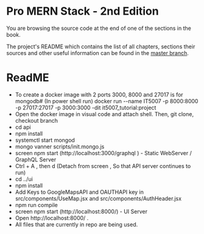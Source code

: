 # Pro MERN Stack - 2nd Edition

You are browsing the source code at the end of one of the sections in the book.

The project's README which contains the list of all chapters, sections
their sources and other useful information can be found in the
[master branch](https://github.com/vasansr/pro-mern-stack-2).

# ReadME
* To create a docker image with 2 ports 3000, 8000 and 27017 is for mongodb# (In power shell run)
   docker run --name IT5007 -p 8000:8000 -p 27017:27017 -p 3000:3000 -dit it5007_tutorial:project
* Open the docker image in visual code and attach shell. Then,
    git clone, checkout branch
* cd api
* npm install
* systemctl start mongod
* mongo vanner scripts/init.mongo.js
* screen npm start (http://localhost:3000/graphql ) - Static WebServer / GraphQL Server
* Ctrl + A , then d (Detach from screen , So that API server continues to run)
* cd ../ui
* npm install
* Add Keys to GoogleMapsAPI and OAUTHAPI key in src/components/UseMap.jsx and src/components/AuthHeader.jsx
* npm run compile
* screen npm start (http://localhost:8000/) - UI Server
* Open http://localhost:8000/ . 
* All files that are currently in repo are being used.   
